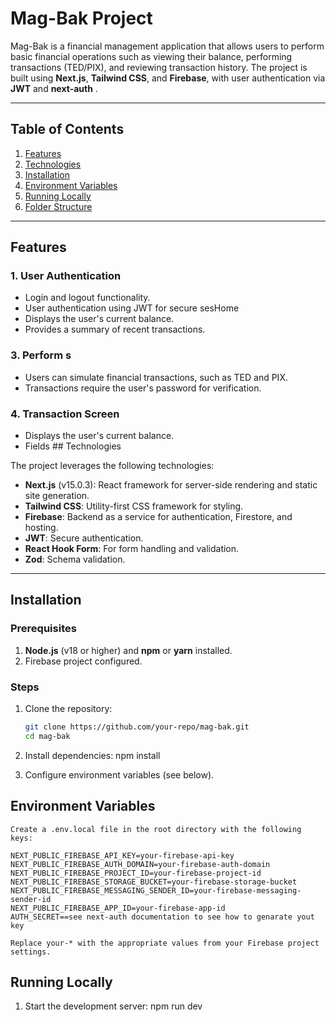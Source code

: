 # Mag-Bak Project

Mag-Bak is a financial management application that allows users to perform basic financial operations such as viewing their balance, performing transactions (TED/PIX), and reviewing transaction history. The project is built using **Next.js**, **Tailwind CSS**, and **Firebase**, with user authentication via **JWT** and **next-auth** .

---

## Table of Contents
1. [Features](#features)  
2. [Technologies](#technologies)  
3. [Installation](#installation)  
4. [Environment Variables](#environment-variables)  
5. [Running Locally](#running-locally)  
6. [Folder Structure](#folder-structure)  

---

## Features

### 1. User Authentication
- Login and logout functionality.
- User authentication using JWT for secure sesHome
- Displays the user's current balance.
- Provides a summary of recent transactions.

### 3. Perform s
- Users can simulate financial transactions, such as TED and PIX.
- Transactions require the user's password for verification.

### 4. Transaction Screen
- Displays the user's current balance.
- Fields ## Technologies

The project leverages the following technologies:
- **Next.js** (v15.0.3): React framework for server-side rendering and static site generation.
- **Tailwind CSS**: Utility-first CSS framework for styling.
- **Firebase**: Backend as a service for authentication, Firestore, and hosting.
- **JWT**: Secure authentication.
- **React Hook Form**: For form handling and validation.
- **Zod**: Schema validation.

---

## Installation

### Prerequisites
1. **Node.js** (v18 or higher) and **npm** or **yarn** installed.
2. Firebase project configured.

### Steps
1. Clone the repository:
   ```bash
   git clone https://github.com/your-repo/mag-bak.git
   cd mag-bak

2.	Install dependencies:
    npm install

3.	Configure environment variables (see below).

## Environment Variables
    Create a .env.local file in the root directory with the following keys:

    NEXT_PUBLIC_FIREBASE_API_KEY=your-firebase-api-key
    NEXT_PUBLIC_FIREBASE_AUTH_DOMAIN=your-firebase-auth-domain
    NEXT_PUBLIC_FIREBASE_PROJECT_ID=your-firebase-project-id
    NEXT_PUBLIC_FIREBASE_STORAGE_BUCKET=your-firebase-storage-bucket
    NEXT_PUBLIC_FIREBASE_MESSAGING_SENDER_ID=your-firebase-messaging-sender-id
    NEXT_PUBLIC_FIREBASE_APP_ID=your-firebase-app-id
    AUTH_SECRET==see next-auth documentation to see how to genarate yout key

    Replace your-* with the appropriate values from your Firebase project settings.

## Running Locally

1.	Start the development server:
    npm run dev